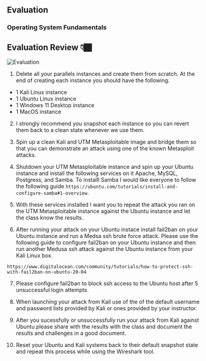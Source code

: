 ## Evaluation

### Operating System Fundamentals


## Evaluation Review 👇🏾
![Evaluation](evaluation.png)

1. Delete all your parallels instances and create them from scratch. At the end of creating each instance you should have the following.
 - 1 Kali Linux instance
 - 1 Ubuntu Linux instance
 - 1 Windows 11 Desktop instance
 - 1 MacOS instance

2. I strongly recommend you snapshot each instance so you can revert them back to a clean state whenever we use them.

3. Spin up a clean Kali and UTM Metasploitable image and bridge them so that you can demonstrate an attack using one of the known Metasploit attacks.

4. Shutdown your UTM Metasploitable instance and spin up your Ubuntu instance and install the following services on it Apache, MySQL, Postgress, and Samba. To installl Samba I would like everyone to follow the following guide `https://ubuntu.com/tutorials/install-and-configure-samba#1-overview`. 

5. With these services installed I want you to repeat the attack you ran on the UTM Metasploitable instance against the Ubuntu instance and let the class know the results.

6. After running your attack on your Ubuntu instace install fail2ban on your Ubuntu instance and run a Medsa ssh brute force attack. Please use the following guide to configure fail2ban on your Ubuntu instance and then run another Medusa ssh attack against the Ubuntu instance from your Kali Linux box. 

`https://www.digitalocean.com/community/tutorials/how-to-protect-ssh-with-fail2ban-on-ubuntu-20-04`

7. Please configure fail2ban to block ssh access to the Ubuntu host after 5 unsuccessful login attempts.

8. When launching your attack from Kail use of the of the default username and password lists provided by Kali or ones provided by your instructor.

9. After you sucessfully or unsuccessfully run your attack from Kali against Ubuntu please share with the results with the class and document the results and challenges in a good document.

10. Reset your Ubuntu and Kali systems back to their default snapshot state and repeat this process while using the Wireshark tool. 

